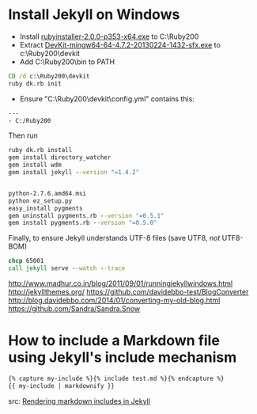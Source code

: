 Install Jekyll on Windows
========================

- Install [rubyinstaller-2.0.0-p353-x64.exe](http://rubyinstaller.org/downloads/) to C:\Ruby200
- Extract [DevKit-mingw64-64-4.7.2-20130224-1432-sfx.exe](http://cdn.rubyinstaller.org/archives/devkits/DevKit-mingw64-64-4.7.2-20130224-1432-sfx.exe) to c:\Ruby200\devkit
- Add C:\Ruby200\bin to PATH





```bat
CD /d c:\Ruby200\devkit
ruby dk.rb init
```

- Ensure "C:\Ruby200\devkit\config.yml" contains this:

```txt
---
- C:/Ruby200
```

Then run

```bat
ruby dk.rb install
gem install directory_watcher
gem install wdm
gem install jekyll --version "=1.4.2"


python-2.7.6.amd64.msi
python ez_setup.py
easy_install pygments
gem uninstall pygments.rb --version "=0.5.1"
gem install pygments.rb --version "=0.5.0"
```

Finally, to ensure Jekyll understands UTF-8 files (save UTF8, *not* UTF8-BOM)

```bat
chcp 65001
call jekyll serve --watch --trace
```



http://www.madhur.co.in/blog/2011/09/01/runningjekyllwindows.html
http://jekyllthemes.org/
https://github.com/davidebbo-test/BlogConverter
http://blog.davidebbo.com/2014/01/converting-my-old-blog.html
https://github.com/Sandra/Sandra.Snow


# How to include a Markdown file using Jekyll's include mechanism

```markdown
{% capture my-include %}{% include test.md %}{% endcapture %}
{{ my-include | markdownify }}
```

src: [Rendering markdown includes in Jekyll](http://wolfslittlestore.be/2013/10/rendering-markdown-in-jekyll/)

